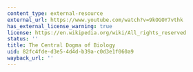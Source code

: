 ```yaml
---
content_type: external-resource
external_url: https://www.youtube.com/watch?v=9kOGOY7vthk
has_external_license_warning: true
license: https://en.wikipedia.org/wiki/All_rights_reserved
status: ''
title: The Central Dogma of Biology
uid: 82fc4fde-d3e5-4d4d-b39a-c0d3e1f060a9
wayback_url: ''
---
```

